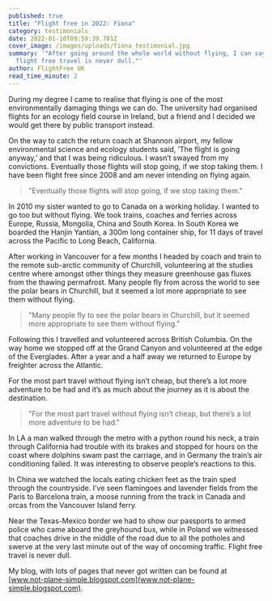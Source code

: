 ```yaml
---
published: true
title: "Flight free in 2022: Fiona"
category: testimonials
date: 2022-01-10T09:59:39.781Z
cover_image: /images/uploads/fiona_testimonial.jpg
summary: '"After going around the whole world without flying, I can say that
  flight free travel is never dull."'
author: FlightFree UK
read_time_minute: 2
---
```

During my degree I came to realise that flying is one of the most environmentally damaging things we can do. The university had organised flights for an ecology field course in Ireland, but a friend and I decided we would get there by public transport instead. 

On the way to catch the return coach at Shannon airport, my fellow environmental science and ecology students said, ‘The flight is going anyway,’ and that I was being ridiculous. I wasn’t swayed from my convictions. Eventually those flights will stop going, if we stop taking them. I have been flight free since 2008 and am never intending on flying again.

> "Eventually those flights will stop going, if we stop taking them."

In 2010 my sister wanted to go to Canada on a working holiday. I wanted to go too but without flying. We took trains, coaches and ferries across Europe, Russia, Mongolia, China and South Korea. In South Korea we boarded the Hanjin Yantian, a 300m long container ship, for 11 days of travel across the Pacific to Long Beach, California. 

After working in Vancouver for a few months I headed by coach and train to the remote sub-arctic community of Churchill, volunteering at the studies centre where amongst other things they measure greenhouse gas fluxes from the thawing permafrost. Many people fly from across the world to see the polar bears in Churchill, but it seemed a lot more appropriate to see them without flying. 

> "Many people fly to see the polar bears in Churchill, but it seemed more appropriate to see them without flying." 

Following this I travelled and volunteered across British Columbia. On the way home we stopped off at the Grand Canyon and volunteered at the edge of the Everglades. After a year and a half away we returned to Europe by freighter across the Atlantic.

For the most part travel without flying isn’t cheap, but there’s a lot more adventure to be had and it’s as much about the journey as it is about the destination. 

> "For the most part travel without flying isn’t cheap, but there’s a lot more adventure to be had." 

In LA a man walked through the metro with a python round his neck, a train through California had trouble with its brakes and stopped for hours on the coast where dolphins swam past the carriage, and in Germany the train’s air conditioning failed. It was interesting to observe people’s reactions to this. 

In China we watched the locals eating chicken feet as the train sped through the countryside. I’ve seen flamingoes and lavender fields from the Paris to Barcelona train, a moose running from the track in Canada and orcas from the Vancouver Island ferry. 

Near the Texas-Mexico border we had to show our passports to armed police who came aboard the greyhound bus, while in Poland we witnessed that coaches drive in the middle of the road due to all the potholes and swerve at the very last minute out of the way of oncoming traffic. Flight free travel is never dull.

My blog, with lots of pages that never got written can be found at [www.not-plane-simple.blogspot.com](www.not-plane-simple.blogspot.com).